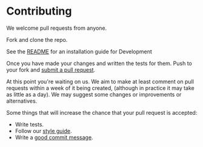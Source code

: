 # Contributing

We welcome pull requests from anyone.

Fork and clone the repo.

See the [README](README.md) for an installation guide for Development

Once you have made your changes and written the tests for them. Push to your fork and [submit a pull request](https://github.com/hoily/aaas/compare/).

At this point you're waiting on us. We aim to make at least comment on pull requests
within a week of it being created, (although in practice it may take as little as a day). We may suggest
some changes or improvements or alternatives.

Some things that will increase the chance that your pull request is accepted:

* Write tests.
* Follow our [style guide](https://docs.djangoproject.com/en/dev/internals/contributing/writing-code/coding-style/).
* Write a [good commit message](http://tbaggery.com/2008/04/19/a-note-about-git-commit-messages.html).
